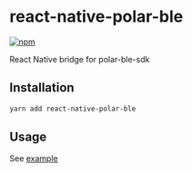# react-native-polar-ble

[![npm](https://img.shields.io/npm/v/react-native-polar-ble)](https://www.npmjs.com/package/react-native-polar-ble)

React Native bridge for polar-ble-sdk

## Installation

```sh
yarn add react-native-polar-ble
```

## Usage

See [example](example)
